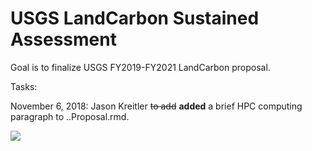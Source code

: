 # USGS LandCarbon Sustained Assessment

Goal is to finalize USGS FY2019-FY2021 LandCarbon proposal.

Tasks:

November 6, 2018: Jason Kreitler ~~to add~~ **added** a brief HPC computing paragraph to ..Proposal.rmd. 

![](https://thm.seejh.com/thumbs/64.jpg)
